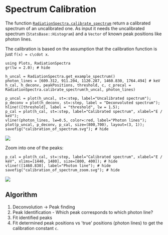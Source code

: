 # Spectrum Calibration

The function [`RadiationSpectra.calibrate_spectrum`](@ref) return a calibrated spectrum of an uncalibrated one. 
As input it needs the uncalibrated spectrum (`StatsBase::Histogram`) and a `Vector` of known peak positions like photon lines.

The calibration is based on the assumption that the calibration function is just ``f(x) = c\cdot x``.

```@example spectrum_calibration
using Plots, RadiationSpectra 
gr(lw = 2.0); # hide

h_uncal = RadiationSpectra.get_example_spectrum()
photon_lines = [609.312, 911.204, 1120.287, 1460.830, 1764.494] # keV
h_cal, h_deconv, peakPositions, threshold, c, c_precal = RadiationSpectra.calibrate_spectrum(h_uncal, photon_lines)

p_uncal = plot(h_uncal, st=:step, label="Uncalibrated spectrum"); 
p_deconv = plot(h_deconv, st=:step, label = "Deconvoluted spectrum");
hline!([threshold], label = "threshold", lw = 1.5);
p_cal = plot(h_cal, st=:step, label="Calibrated spectrum", xlabel="E / keV"); 
vline!(photon_lines, lw=0.5, color=:red, label="Photon lines");
plot(p_uncal, p_deconv, p_cal, size=(800,700), layout=(3, 1));
savefig("calibration_of_spectrum.svg"); # hide
```
![](calibration_of_spectrum.svg)



Zoom into one of the peaks:
```@example spectrum_calibration
p_cal = plot(h_cal, st=:step, label="Calibrated spectrum", xlabel="E / keV", xlims=[1440, 1480], size=[800, 400]); # hide
vline!([1460.830], label="Photon line"); # hide
savefig("calibration_of_spectrum_zoom.svg"); # hide
```
![](calibration_of_spectrum_zoom.svg)

## Algorithm 

1. Deconvolution -> Peak finding 
2. Peak Identification - Which peak corresponds to which photon line? 
3. Fit identified peaks 
4. Fit determined peak positions vs 'true' positions (photon lines) to get the calibration constant ``c``.